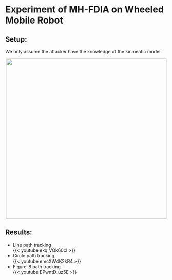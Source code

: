 # Experiment of MH-FDIA on Wheeled Mobile Robot
## Setup:
We only assume the attacker have the knowledge of the kinmeatic model.

<p align="center">
<img src="https://user-images.githubusercontent.com/36635562/235940592-1686dcdc-b8f5-4191-a04e-c2d74b7f0b6a.png" width="500" />
 </p>

## Results:
- Line path tracking <br>
{{< youtube ekq_VQk60cI >}} <br>
- Circle path tracking <br>
{{< youtube emcXW4K2kR4 >}} <br>
- Figure-8 path tracking <br>
{{< youtube EPwntD_uz5E >}}
